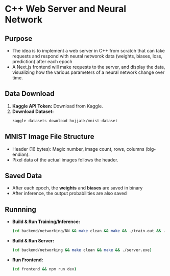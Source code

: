 # C++ Web Server and Neural Network

## Purpose
- The idea is to implement a web server in C++ from scratch that can take requests and respond with neural networok data (weights, biases, loss, prediction) after each epoch
- A Next.js frontend will make requests to the server, and display the data, visualizing how the various parameters of a neural network change over time.

## Data Download
1.  **Kaggle API Token:** Download from Kaggle.
2.  **Download Dataset:**
    ```bash
    kaggle datasets download hojjatk/mnist-dataset
    ```

## MNIST Image File Structure
* Header (16 bytes): Magic number, image count, rows, columns (big-endian).
* Pixel data of the actual images follows the header.

## Saved Data
- After each epoch, the **weights** and **biases** are saved in binary
- After inference, the output probabilities are also saved

## Runnning
* **Build & Run Training/Inference:**
    ```bash
    (cd backend/networking/NN && make clean && make && ./train.out && ./inference.out)
    ```
* **Build & Run Server:**
    ```bash
    (cd backend/networking && make clean && make && ./server.exe)
    ```
* **Run Frontend:**
    ```bash
    (cd frontend && npm run dev)
    ```